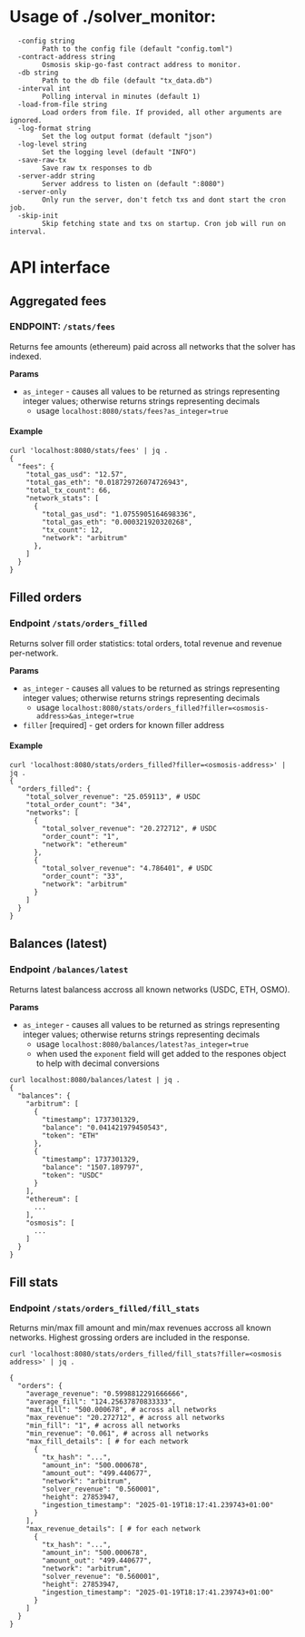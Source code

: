 # Usage of ./solver_monitor:

```
  -config string
    	Path to the config file (default "config.toml")
  -contract-address string
    	Osmosis skip-go-fast contract address to monitor.
  -db string
    	Path to the db file (default "tx_data.db")
  -interval int
    	Polling interval in minutes (default 1)
  -load-from-file string
    	Load orders from file. If provided, all other arguments are ignored.
  -log-format string
    	Set the log output format (default "json")
  -log-level string
    	Set the logging level (default "INFO")
  -save-raw-tx
    	Save raw tx responses to db
  -server-addr string
    	Server address to listen on (default ":8080")
  -server-only
    	Only run the server, don't fetch txs and dont start the cron job.
  -skip-init
    	Skip fetching state and txs on startup. Cron job will run on interval.
```

# API interface

## Aggregated fees

### ENDPOINT: `/stats/fees`

Returns fee amounts (ethereum) paid across all networks that the solver has indexed.

**Params**

- `as_integer` - causes all values to be returned as strings representing integer values; otherwise returns strings representing decimals
  - usage `localhost:8080/stats/fees?as_integer=true`

#### Example

```shell
curl 'localhost:8080/stats/fees' | jq .
{
  "fees": {
    "total_gas_usd": "12.57",
    "total_gas_eth": "0.018729726074726943",
    "total_tx_count": 66,
    "network_stats": [
      {
        "total_gas_usd": "1.0755905164698336",
        "total_gas_eth": "0.000321920320268",
        "tx_count": 12,
        "network": "arbitrum"
      },
    ]
  }
}
```

## Filled orders

### Endpoint `/stats/orders_filled`

Returns solver fill order statistics: total orders, total revenue and revenue per-network.

**Params**

- `as_integer` - causes all values to be returned as strings representing integer values; otherwise returns strings representing decimals
  - usage `localhost:8080/stats/orders_filled?filler=<osmosis-address>&as_integer=true`
- `filler` [required] - get orders for known filler address

#### Example

```shell
curl 'localhost:8080/stats/orders_filled?filler=<osmosis-address>' | jq .
{
  "orders_filled": {
    "total_solver_revenue": "25.059113", # USDC
    "total_order_count": "34",
    "networks": [
      {
        "total_solver_revenue": "20.272712", # USDC
        "order_count": "1",
        "network": "ethereum"
      },
      {
        "total_solver_revenue": "4.786401", # USDC
        "order_count": "33",
        "network": "arbitrum"
      }
    ]
  }
}
```

## Balances (latest)

### Endpoint `/balances/latest`

Returns latest balancess accross all known networks (USDC, ETH, OSMO).

**Params**

- `as_integer` - causes all values to be returned as strings representing integer values; otherwise returns strings representing decimals
  - usage `localhost:8080/balances/latest?as_integer=true`
  - when used the `exponent` field will get added to the respones object to help with decimal conversions

```shell
curl localhost:8080/balances/latest | jq .
{
  "balances": {
    "arbitrum": [
      {
        "timestamp": 1737301329,
        "balance": "0.041421979450543",
        "token": "ETH"
      },
      {
        "timestamp": 1737301329,
        "balance": "1507.189797",
        "token": "USDC"
      }
    ],
    "ethereum": [
      ...
    ],
    "osmosis": [
      ...
    ]
  }
}
```

## Fill stats

### Endpoint `/stats/orders_filled/fill_stats`

Returns min/max fill amount and min/max revenues accross all known networks. Highest grossing orders are included in the response.

```shell
curl 'localhost:8080/stats/orders_filled/fill_stats?filler=<osmosis address>' | jq .

{
  "orders": {
    "average_revenue": "0.5998812291666666",
    "average_fill": "124.25637870833333",
    "max_fill": "500.000678", # across all networks
    "max_revenue": "20.272712", # across all networks
    "min_fill": "1", # across all networks
    "min_revenue": "0.061", # across all networks
    "max_fill_details": [ # for each network
      {
        "tx_hash": "...",
        "amount_in": "500.000678",
        "amount_out": "499.440677",
        "network": "arbitrum",
        "solver_revenue": "0.560001",
        "height": 27853947,
        "ingestion_timestamp": "2025-01-19T18:17:41.239743+01:00"
      }
    ],
    "max_revenue_details": [ # for each network
      {
        "tx_hash": "...",
        "amount_in": "500.000678",
        "amount_out": "499.440677",
        "network": "arbitrum",
        "solver_revenue": "0.560001",
        "height": 27853947,
        "ingestion_timestamp": "2025-01-19T18:17:41.239743+01:00"
      }
    ]
  }
}
```
